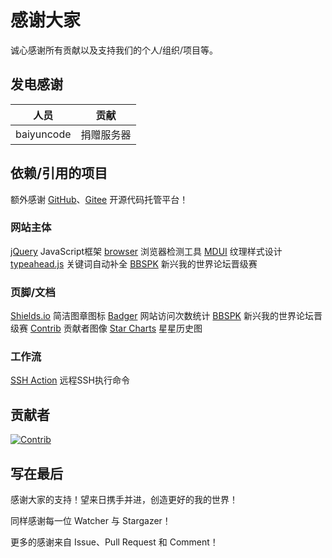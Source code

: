 # 感谢大家

诚心感谢所有贡献以及支持我们的个人/组织/项目等。

## 发电感谢

| 人员         | 贡献    |
|------------|-------|
| baiyuncode | 捐赠服务器 |

## 依赖/引用的项目

额外感谢 [GitHub](https://github.com)、[Gitee](https://gitee.com) 开源代码托管平台！

### 网站主体

[jQuery](https://github.com/jquery/jquery) JavaScript框架
[browser](https://github.com/mumuy/browser) 浏览器检测工具
[MDUI](https://github.com/zdhxiong/mdui) 纹理样式设计
[typeahead.js](https://github.com/twitter/typeahead.js) 关键词自动补全
[BBSPK](https://github.com/LYOfficial/BBSPK) 新兴我的世界论坛晋级赛

### 页脚/文档

[Shields.io](https://github.com/badges/shields) 简洁图章图标
[Badger](https://badges.toozhao.com) 网站访问次数统计
[BBSPK](https://github.com/LYOfficial/BBSPK) 新兴我的世界论坛晋级赛
[Contrib](https://github.com/lacolaco/contributors-img) 贡献者图像
[Star Charts](https://github.com/caarlos0/starcharts) 星星历史图

### 工作流

[SSH Action](https://github.com/fifsky/ssh-action) 远程SSH执行命令

## 贡献者

[![Contrib](https://contrib.rocks/image?repo=teaSummer/MCiSEE)](https://github.com/teaSummer/MCiSEE/graphs/contributors)

## 写在最后

感谢大家的支持！望来日携手并进，创造更好的我的世界！

同样感谢每一位 Watcher 与 Stargazer！

更多的感谢来自 Issue、Pull Request 和 Comment！
